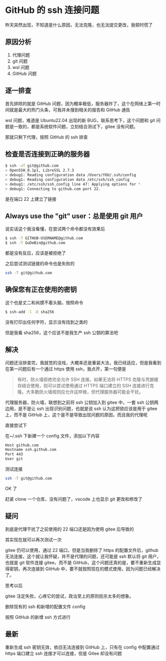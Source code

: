 # GitHub 的 ssh 连接问题

昨天突然出现，不知道是什么原因，无法克隆，也无法提交更改，我顿时慌了

## 原因分析

1. 代理问题
2. git 问题
3. wsl 问题
4. GitHub 问题

## 逐一排查

首先排除的就是 GitHub 问题，因为概率极低，服务器炸了，这个在网络上第一时间就是最大的热门头条，可我并未搜到相关的报告和 GitHub 通告

wsl 问题，难道是 Ubuntu22.04 出现的新 BUG，联系思考下，这个问题和 git 问题是一致的，都是系统软件问题，立刻结合测试下，gitee 没有问题。

那就只剩下代理，按照 GitHub 的 ssh 排查

## 检查是否连接到正确的服务器

```sh
$ ssh -vT git@github.com
> OpenSSH_8.1p1, LibreSSL 2.7.3
> debug1: Reading configuration data /Users/YOU/.ssh/config
> debug1: Reading configuration data /etc/ssh/ssh_config
> debug1: /etc/ssh/ssh_config line 47: Applying options for *
> debug1: Connecting to github.com port 22.
```

是在端口 22 上建立了链接

## Always use the "git" user：总是使用 git 用户

说实话这个我没看懂，在尝试两个命令都没有效果后

```sh
$ ssh -T GITHUB-USERNAME@github.com
$ ssh -T GuDeBin@github.com
```

都是没有反应，应该是被拒绝了

之后尝试测试链接的命令也是失败的

```sh
ssh -T git@github.com
```

## 确保您有正在使用的密钥

这个也是丈二和尚摸不着头脑，按照命令

```sh
$ ssh-add -l -E sha256
```

没有打印出任何字符，显示没有找到之类的

但是我看 sha256，这个应该不是我生产 ssh 公钥的算法吧

## 解决

问题还没排查完，我就觉的没戏，大概率还是重装大法，我已经适应，但是我看到在第一问题后有一个通过 https 使用 ssh，我点开，第一句便是

> 有时，防火墙拒绝完全允许 SSH 连接。如果无法将 HTTPS 克隆与凭据缓存结合使用，则可以尝试使用通过 HTTPS 端口建立的 SSH 连接进行克隆。大多数防火墙规则应允许这样做，但代理服务器可能会干扰。

代理服务器，防火墙，联想到之前将 ssh 公钥加入到 gitee 中，一套 ssh 公钥两边用，是不是让 ssh 出现识别问题，也就是说 ssh 认为这把锁应该是用于 gitee 上，而不是 GitHub 上，这个是不是导致出现问题的原因，而且我的代理呢

直接尝试下

在~/.ssh 下新建一个 config 文件，添加以下内容

```sh
Host github.com
Hostname ssh.github.com
Port 443
User git
```

测试连接

```sh
ssh -T git@github.com
```

OK 了

赶紧 clone 一个仓库，没有问题了，vscode 上也显示 git 更改和修改了

## 疑问

到底是代理干扰了之前使用的 22 端口还是因为使用 gitee 后导致的

其实现在就可以再次测试一次

gitee 仍可以使用，通过 22 端口，但是当我删除了 https 的配置文件后，github 无法连接，这个就让我怀疑，并不是代理的问题，还可能是 ssh 默认将 git 用户，也就是 git 软件连接 gitee，而不是 GitHub，这个问题还真的是，要不重新生成显得密钥，再次连接到 GitHub 中，要不就按照现在的模式使用，因为问题已经解决了。

思考以后

gitee 注定失败，心疼它的尝试，政治至上的原则扼杀太多的想象。

删除现有的 ssh 和新增的配置文件 config

按照 GitHub 的新增 ssh 方式进行

## 最新

重新生成 ssh 密钥无效，依旧无法连接到 GitHub 上，只有在 config 中配置通过 https 端口建立 ssh 连接才可以连接，但是 Gitee 却没有问题
